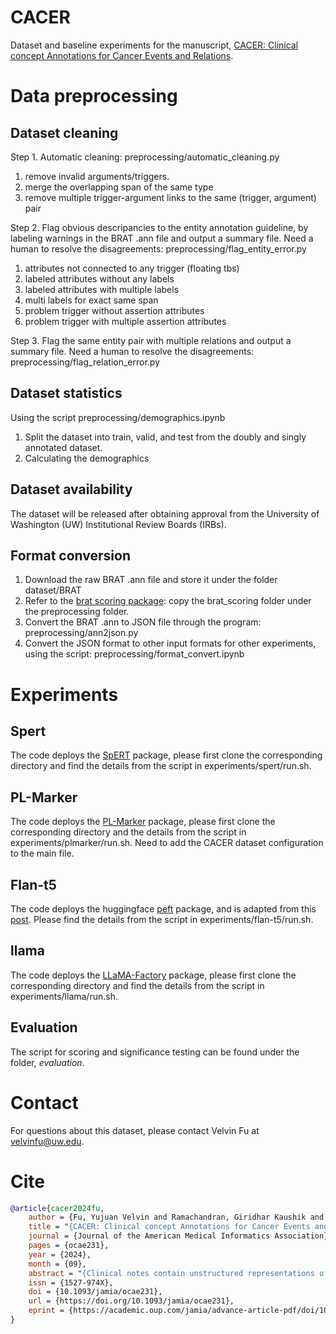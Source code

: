 # CACER
Dataset and baseline experiments for the manuscript, [CACER: Clinical concept Annotations for Cancer Events and Relations](https://academic.oup.com/jamia/advance-article/doi/10.1093/jamia/ocae231/7748302?searchresult=1).

# Data preprocessing
## Dataset cleaning
Step 1. Automatic cleaning: preprocessing/automatic_cleaning.py
1. remove invalid arguments/triggers. 
2. merge the overlapping span of the same type
3. remove multiple trigger-argument links to the same (trigger, argument) pair

Step 2. Flag obvious descripancies to the entity annotation guideline, by labeling warnings in the BRAT .ann file and output a summary file. Need a human to resolve the disagreements: preprocessing/flag_entity_error.py
1. attributes not connected to any trigger (floating tbs)
2. labeled attributes without any labels
3. labeled attributes with multiple labels
4. multi labels for exact same span
5. problem trigger without assertion attributes
6. problem trigger with multiple assertion attributes

Step 3. Flag the same entity pair with multiple relations and output a summary file. Need a human to resolve the disagreements: preprocessing/flag_relation_error.py

## Dataset statistics
Using the script preprocessing/demographics.ipynb
1. Split the dataset into train, valid, and test from the doubly and singly annotated dataset.
2. Calculating the demographics

## Dataset availability 
The dataset will be released after obtaining approval from the University of Washington (UW) Institutional Review Boards (IRBs).

## Format conversion
1. Download the raw BRAT .ann file and store it under the folder dataset/BRAT
2. Refer to the [brat scoring package](https://github.com/Lybarger/brat_scoring): copy the brat_scoring folder under the preprocessing folder.
3. Convert the BRAT .ann to JSON file through the program: preprocessing/ann2json.py
4. Convert the JSON format to other input formats for other experiments, using the script: preprocessing/format_convert.ipynb

# Experiments
## Spert
The code deploys the [SpERT](https://github.com/lavis-nlp/spert) package, please first clone the corresponding directory and find the details from the script in experiments/spert/run.sh.

## PL-Marker
The code deploys the [PL-Marker](https://github.com/thunlp/PL-Marker) package, please first clone the corresponding directory and the details from the script in experiments/plmarker/run.sh. Need to add the CACER dataset configuration to the main file.

## Flan-t5
The code deploys the huggingface [peft](https://github.com/huggingface/peft) package, and is adapted from this [post](https://www.philschmid.de/fine-tune-flan-t5-peft). Please find the details from the script in experiments/flan-t5/run.sh.

## llama
The code deploys the [LLaMA-Factory](https://github.com/hiyouga/LLaMA-Factory) package, please first clone the corresponding directory and find the details from the script in experiments/llama/run.sh.

## Evaluation
The script for scoring and significance testing can be found under the folder, _evaluation_.

# Contact
For questions about this dataset, please contact Velvin Fu at velvinfu@uw.edu.

# Cite
```bibtex
@article{cacer2024fu,
    author = {Fu, Yujuan Velvin and Ramachandran, Giridhar Kaushik and Halwani, Ahmad and McInnes, Bridget T and Xia, Fei and Lybarger, Kevin and Yetisgen, Meliha and Uzuner, Özlem},
    title = "{CACER: Clinical concept Annotations for Cancer Events and Relations}",
    journal = {Journal of the American Medical Informatics Association},
    pages = {ocae231},
    year = {2024},
    month = {09},
    abstract = "{Clinical notes contain unstructured representations of patient histories, including the relationships between medical problems and prescription drugs. To investigate the relationship between cancer drugs and their associated symptom burden, we extract structured, semantic representations of medical problem and drug information from the clinical narratives of oncology notes.We present Clinical concept Annotations for Cancer Events and Relations (CACER), a novel corpus with fine-grained annotations for over 48 000 medical problems and drug events and 10 000 drug-problem and problem-problem relations. Leveraging CACER, we develop and evaluate transformer-based information extraction models such as Bidirectional Encoder Representations from Transformers (BERT), Fine-tuned Language Net Text-To-Text Transfer Transformer (Flan-T5), Large Language Model Meta AI (Llama3), and Generative Pre-trained Transformers-4 (GPT-4) using fine-tuning and in-context learning (ICL).In event extraction, the fine-tuned BERT and Llama3 models achieved the highest performance at 88.2-88.0 F1, which is comparable to the inter-annotator agreement (IAA) of 88.4 F1. In relation extraction, the fine-tuned BERT, Flan-T5, and Llama3 achieved the highest performance at 61.8-65.3 F1. GPT-4 with ICL achieved the worst performance across both tasks.The fine-tuned models significantly outperformed GPT-4 in ICL, highlighting the importance of annotated training data and model optimization. Furthermore, the BERT models performed similarly to Llama3. For our task, large language models offer no performance advantage over the smaller BERT models.We introduce CACER, a novel corpus with fine-grained annotations for medical problems, drugs, and their relationships in clinical narratives of oncology notes. State-of-the-art transformer models achieved performance comparable to IAA for several extraction tasks.}",
    issn = {1527-974X},
    doi = {10.1093/jamia/ocae231},
    url = {https://doi.org/10.1093/jamia/ocae231},
    eprint = {https://academic.oup.com/jamia/advance-article-pdf/doi/10.1093/jamia/ocae231/59003844/ocae231.pdf},
}
```



